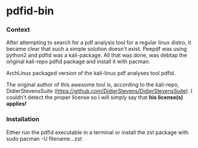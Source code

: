 # pdfid-bin
### Context
After attempting to search for a pdf analysis tool for a regular linux distro, it became clear that such a simple solution doesn't exist. Peepdf was using python2 and pdfid was a kali-package.
All that was done, was debtap the original kali-repo pdfid package and install it with pacman.

ArchLinux packaged version of the kali-linux pdf analyses tool pdfid. 

The original author of this awesome tool is, according to the kali-repo, DidierStevensSuite (https://github.com/DidierStevens/DidierStevensSuite).
I couldn't detect the proper license so I will simply say that **his license(s) applies!**

### Installation
Either run the pdfid executable in a terminal or install the zst package with sudo pacman -U filename...zst
